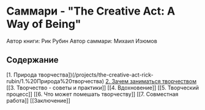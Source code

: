 # Саммари - "The Creative Act: A Way of Being"

Автор книги: Рик Рубин
Автор саммари: Михаил Изюмов

## Содержание 

[1. Природа творчества])(/projects/the-creative-act-rick-rubin/1.%20Природа%20творчества)
[2. Зачем заниматься творчеством](/projects/the-creative-act-rick-rubin/2.%20Зачем%20заниматься%20творчеством)
[[3. Творчество - советы и практики]]
[[4. Вдохновение]]
[[5. Творческий процесс]]
[[6. Что может помешать творчеству]]
[[7. Совместная работа]]
[[Заключение]]
